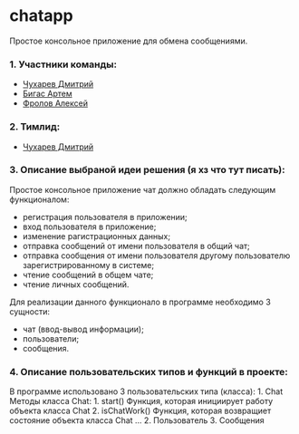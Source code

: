 # chatapp
Простое консольное приложение для обмена сообщениями.

### 1. Участники команды:
* [Чухарев Дмитрий](https://github.com/ChukharevDmitriy)
* [Бигас Артем](https://github.com/ArtemBigas)
* [Фролов Алексей](https://github.com/catpital)

### 2. Тимлид:
* [Чухарев Дмитрий](https://github.com/ChukharevDmitriy)

### 3. Описание выбраной идеи решения (я хз что тут писать):
Простое консольное приложение чат должно обладать следующим функционалом:
* регистрация пользователя в приложении;
* вход пользователя в приложение;
* изменение рагистрационных данных;
* отправка сообщений от имени пользователя в общий чат;
* отправка сообщения от имени пользователя другому пользователю зарегистрированному в системе;
* чтение сообщений в общем чате;
* чтение личных сообщений.

Для реализации данного функционало в программе необходимо 3 сущности:
* чат (ввод-вывод информации);
* пользователи;
* сообщения.

### 4. Описание пользовательских типов и функций в проекте:
В программе использовано 3 пользовательских типа (класса):
    1. Chat
    Методы класса Chat:
        1. start()
            Функция, которая инициирует работу объекта класса Chat
        2. isChatWork()
            Функция, которая возвращиет состояние объекта класса Chat
        ...
    2. Пользователь
    3. Сообщения